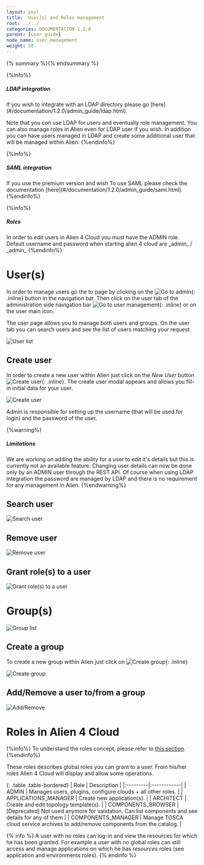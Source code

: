 ```yaml
---
layout: post
title:  User(s) and Roles management
root: ../../
categories: DOCUMENTATION-1.2.0
parent: [user_guide]
node_name: user_management
weight: 50
---
```


{% summary %}{% endsummary %}

{%info%}
<h5>LDAP integration</h5>
If you wish to integrate with an LDAP directory please go [here](#/documentation/1.2.0/admin_guide/ldap.html).

Note that you can use LDAP for users and eventually role management. You can also manage roles in Alien even for LDAP user if you wish. In addition you can have users managed in LDAP and create some additional user that will be managed within Alien.
{%endinfo%}

{%info%}
<h5>SAML integration</h5>
If you use the premium version and wish To use SAML please check the documentation [here](#/documentation/1.2.0/admin_guide/saml.html).
{%endinfo%}

{%info%}
<h5>Roles</h5>
In order to edit users in Alien 4 Cloud you must have the ADMIN role. Default username and password when starting alien 4 cloud are _admin_ / _admin_
{%endinfo%}

# User(s)

In order to manage users go the to page by clicking on the ![Go to admin](../../images/user_guide/admin/admin_button.png){: .inline} button in the navigation bar. Then click on the user tab of the administration side navigation bar ![Go to user management](../../images/user_guide/admin/users/users_menu_side.png){: .inline} or on the user main icon.

The user page allows you to manage both users and groups. On the user tab you can search users and see the list of users matching your request.

![User list](../../images/user_guide/admin/users/user_list.png)

## Create user

In order to create a new user within Alien just click on the _New User_ button ![Create user](../../images/user_guide/admin/users/user_new.png){: .inline}. The create user modal appears and allows you fill-in initial data for your user.

![Create user](../../images/user_guide/admin/users/user_new_modal.png)

Admin is responsible for setting up the username (that will be used for login) and the password of the user.

{%warning%}
<h5>Limitations</h5>
We are working on adding the ability for a user to edit it's details but this is currently not an available feature. Changing user details can now be done only by an ADMIN user through the REST API.
Of course when using LDAP integration the password are managed by LDAP and there is no requirement for any management in Alien.
{%endwarning%}

## Search user

![Search user](../../images/user_guide/admin/users/user_search.png)

## Remove user

![Remove user](../../images/user_guide/admin/users/user_remove.png)

## Grant role(s) to a user

![Grant role(s) to a user](../../images/user_guide/admin/users/user_edit_roles.png)

# Group(s)

![Group list](../../images/user_guide/admin/users/group_list.png)

## Create a group

To create a new group within Alien just click on ![Create group](../../images/user_guide/admin/users/group_new.png){: .inline}

![Create group](../../images/user_guide/admin/users/group_new_modal.png)

## Add/Remove a user to/from a group

![Add/Remove ](../../images/user_guide/admin/users/user_edit_groups.png)

# Roles in Alien 4 Cloud

{%info%}
To understand the roles concept, please refer to [this section](#/documentation/1.2.0/concepts/roles.html).
{%endinfo%}

These roles describes global roles you can grant to a user. From his/her roles Alien 4 Cloud will display and allow some operations.

{: .table .table-bordered}
| Role | Description |
|:---------|:------------|
| ADMIN                | Manages users, plugins, configure clouds + all other roles. |
| APPLICATIONS_MANAGER | Create new application(s). |
| ARCHITECT            | Create and edit topology template(s). |
| COMPONENTS_BROWSER   | [Deprecated] Not used anymore for validation. Can list components and see details for any of them |
| COMPONENTS_MANAGER   | Manage TOSCA cloud service archives to add/remove components from the catalog. |

{% info %}
A user with no roles can log-in and view the resources for which he has been granted. For example a user with no global roles can still access and manage applications on which he has _resources_ roles (see application and environments roles).
{% endinfo %}
